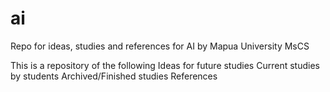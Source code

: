 # ai
Repo for ideas, studies and references for AI by Mapua University MsCS

This is a repository of the following
  Ideas for future studies
  Current studies by students
  Archived/Finished studies
  References
